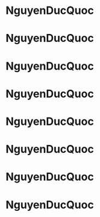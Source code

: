 # NguyenDucQuoc
# NguyenDucQuoc
# NguyenDucQuoc
# NguyenDucQuoc
# NguyenDucQuoc
# NguyenDucQuoc
# NguyenDucQuoc
# NguyenDucQuoc
